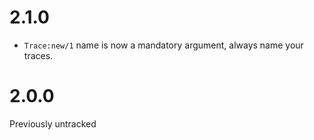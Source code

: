 # 2.1.0

* `Trace:new/1` name is now a mandatory argument, always name your traces.

# 2.0.0

Previously untracked
